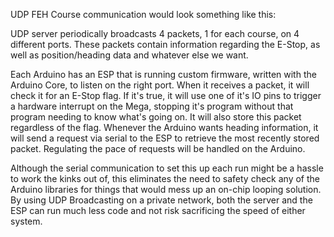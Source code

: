 UDP FEH Course communication would look something like this:

UDP server periodically broadcasts 4 packets, 1 for each course, on 4 different ports. These packets contain information regarding the E-Stop, as well as position/heading data and whatever else we want.

Each Arduino has an ESP that is running custom firmware, written with the Arduino Core, to listen on the right port. When it receives a packet, it will check it for an E-Stop flag. If it's true, it will use one of it's IO pins to trigger a hardware interrupt on the Mega, stopping it's program without that program needing to know what's going on. It will also store this packet regardless of the flag. Whenever the Arduino wants heading information, it will send a request via serial to the ESP to retrieve the most recently stored packet. Regulating the pace of requests will be handled on the Arduino. 

Although the serial communication to set this up each run might be a hassle to work the kinks out of, this eliminates the need to safety check any of the Arduino libraries for things that would mess up an on-chip looping solution. By using UDP Broadcasting on a private network, both the server and the ESP can run much less code and not risk sacrificing the speed of either system.